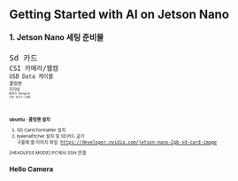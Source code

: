 Getting Started with AI on Jetson Nano
-

<b> 1. Jetson Nano  세팅 준비물</b>
<br>
<br>
<TT> Sd 카드</TT>
<small><br>
<TT> CSI 카메라/웹캠</TT>
<small><br>
<TT> USB Data 케이블 </TT>
<small><br>
<TT> 쿨링팬 </TT>
<small><br>
<TT> 지지대</TT>
<small><br>
<TT> WIFI Dongle</TT>
  <small><br>
<TT> 무선 마우스<span>&#183;</span>키패드</TT>
<br>   
    <br>
    <br>
   
<b> ubuntu <span>&#183;</span> 쿨링팬 설치</b>
1. SD Card Formatter 설치
    <br>    
2. balenaEtcher 설치 및 SD카드 굽기
   <br>구울때 쓸 이미지 파일<TT>  https://developer.nvidia.com/jetson-nano-2gb-sd-card-image </TT>
    <br>
    
    

[HEADLESS MODE] PC에서 SSH 연결

Hello Camera
-
